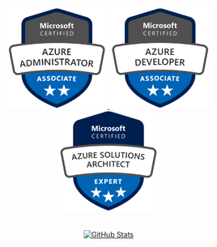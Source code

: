 <div align="center">
  <a href="https://www.credly.com/badges/18cfde19-aa93-46d9-b3a9-808e27dea36f" target="_blank"><img alt="Microsoft Certified: Azure Administrator Associate" src="./img/microsoft-certified-azure-administrator-associate.png" width="200">
  <a href="https://www.credly.com/badges/014cc7e0-64d3-4134-a48c-3942c28c8d44" target="_blank"><img alt="Microsoft Certified: Azure Developer Associate" src="./img/microsoft-certified-azure-developer-associate.png" width="200">
  <a href="https://www.credly.com/badges/9ebfaac8-e4e2-424c-ac29-12e7acf02e2e" target="_blank"><img alt="Microsoft Certified: Azure Solutions Architect Expert" src="./img/microsoft-certified-azure-solutions-architect-expert.png" width="200">
  <br><br><br>
  <a href="#"><img src="https://github-readme-stats.vercel.app/api/?username=mattiasholm&show_icons=true" alt="GitHub Stats"></a>
</div>
